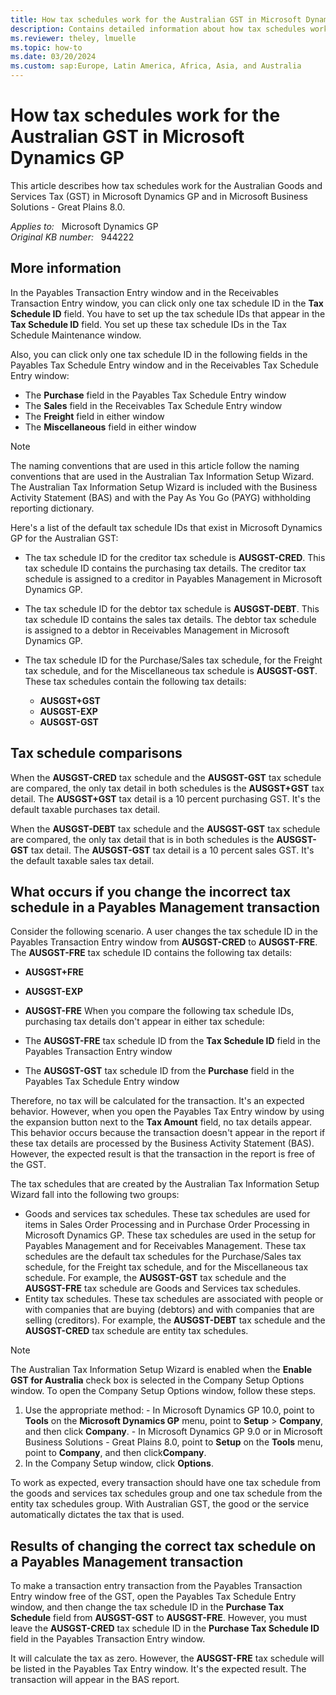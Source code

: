 ```yaml
---
title: How tax schedules work for the Australian GST in Microsoft Dynamics GP
description: Contains detailed information about how tax schedules work for the Australian Goods and Services Tax in Microsoft Dynamics GP.
ms.reviewer: theley, lmuelle
ms.topic: how-to
ms.date: 03/20/2024
ms.custom: sap:Europe, Latin America, Africa, Asia, and Australia
---
```

# How tax schedules work for the Australian GST in Microsoft Dynamics GP

This article describes how tax schedules work for the Australian Goods and Services Tax (GST) in Microsoft Dynamics GP and in Microsoft Business Solutions - Great Plains 8.0.

_Applies to:_ &nbsp; Microsoft Dynamics GP  
_Original KB number:_ &nbsp; 944222

## More information

In the Payables Transaction Entry window and in the Receivables Transaction Entry window, you can click only one tax schedule ID in the **Tax Schedule ID** field. You have to set up the tax schedule IDs that appear in the **Tax Schedule ID** field. You set up these tax schedule IDs in the Tax Schedule Maintenance window.

Also, you can click only one tax schedule ID in the following fields in the Payables Tax Schedule Entry window and in the Receivables Tax Schedule Entry window:

- The **Purchase** field in the Payables Tax Schedule Entry window
- The **Sales** field in the Receivables Tax Schedule Entry window
- The **Freight** field in either window
- The **Miscellaneous** field in either window

> [!NOTE]
> The naming conventions that are used in this article follow the naming conventions that are used in the Australian Tax Information Setup Wizard. The Australian Tax Information Setup Wizard is included with the Business Activity Statement (BAS) and with the Pay As You Go (PAYG) withholding reporting dictionary.

Here's a list of the default tax schedule IDs that exist in Microsoft Dynamics GP for the Australian GST:

- The tax schedule ID for the creditor tax schedule is **AUSGST-CRED**. This tax schedule ID contains the purchasing tax details. The creditor tax schedule is assigned to a creditor in Payables Management in Microsoft Dynamics GP.
- The tax schedule ID for the debtor tax schedule is **AUSGST-DEBT**. This tax schedule ID contains the sales tax details. The debtor tax schedule is assigned to a debtor in Receivables Management in Microsoft Dynamics GP.
- The tax schedule ID for the Purchase/Sales tax schedule, for the Freight tax schedule, and for the Miscellaneous tax schedule is **AUSGST-GST**. These tax schedules contain the following tax details:

  - **AUSGST+GST**  
  - **AUSGST-EXP**  
  - **AUSGST-GST**

## Tax schedule comparisons

When the **AUSGST-CRED** tax schedule and the **AUSGST-GST** tax schedule are compared, the only tax detail in both schedules is the **AUSGST+GST** tax detail. The **AUSGST+GST** tax detail is a 10 percent purchasing GST. It's the default taxable purchases tax detail.

When the **AUSGST-DEBT** tax schedule and the **AUSGST-GST** tax schedule are compared, the only tax detail that is in both schedules is the **AUSGST-GST** tax detail. The **AUSGST-GST** tax detail is a 10 percent sales GST. It's the default taxable sales tax detail.

## What occurs if you change the incorrect tax schedule in a Payables Management transaction

Consider the following scenario. A user changes the tax schedule ID in the Payables Transaction Entry window from **AUSGST-CRED** to **AUSGST-FRE**. The **AUSGST-FRE** tax schedule ID contains the following tax details:

- **AUSGST+FRE**  
- **AUSGST-EXP**  
- **AUSGST-FRE**
When you compare the following tax schedule IDs, purchasing tax details don't appear in either tax schedule:

- The **AUSGST-FRE** tax schedule ID from the **Tax Schedule ID** field in the Payables Transaction Entry window
- The **AUSGST-GST** tax schedule ID from the **Purchase** field in the Payables Tax Schedule Entry window

Therefore, no tax will be calculated for the transaction. It's an expected behavior. However, when you open the Payables Tax Entry window by using the expansion button next to the **Tax Amount** field, no tax details appear. This behavior occurs because the transaction doesn't appear in the report if these tax details are processed by the Business Activity Statement (BAS). However, the expected result is that the transaction in the report is free of the GST.

The tax schedules that are created by the Australian Tax Information Setup Wizard fall into the following two groups:

- Goods and services tax schedules. These tax schedules are used for items in Sales Order Processing and in Purchase Order Processing in Microsoft Dynamics GP. These tax schedules are used in the setup for Payables Management and for Receivables Management. These tax schedules are the default tax schedules for the Purchase/Sales tax schedule, for the Freight tax schedule, and for the Miscellaneous tax schedule.
    For example, the **AUSGST-GST** tax schedule and the **AUSGST-FRE** tax schedule are Goods and Services tax schedules.
- Entity tax schedules. These tax schedules are associated with people or with companies that are buying (debtors) and with companies that are selling (creditors).
    For example, the **AUSGST-DEBT** tax schedule and the **AUSGST-CRED** tax schedule are entity tax schedules.

> [!NOTE]
> The Australian Tax Information Setup Wizard is enabled when the **Enable GST for Australia** check box is selected in the Company Setup Options window. To open the Company Setup Options window, follow these steps.
>
> 1. Use the appropriate method:
    - In Microsoft Dynamics GP 10.0, point to **Tools** on the **Microsoft Dynamics GP** menu, point to **Setup** > **Company**, and then click **Company**.
    - In Microsoft Dynamics GP 9.0 or in Microsoft Business Solutions - Great Plains 8.0, point to **Setup** on the **Tools** menu, point to **Company**, and then click**Company**.
> 2. In the Company Setup window, click **Options**.

To work as expected, every transaction should have one tax schedule from the goods and services tax schedules group and one tax schedule from the entity tax schedules group. With Australian GST, the good or the service automatically dictates the tax that is used.

## Results of changing the correct tax schedule on a Payables Management transaction

To make a transaction entry transaction from the Payables Transaction Entry window free of the GST, open the Payables Tax Schedule Entry window, and then change the tax schedule ID in the **Purchase Tax Schedule** field from **AUSGST-GST** to **AUSGST-FRE**. However, you must leave the **AUSGST-CRED** tax schedule ID in the **Purchase Tax Schedule ID** field in the Payables Transaction Entry window.

It will calculate the tax as zero. However, the **AUSGST-FRE** tax schedule will be listed in the Payables Tax Entry window. It's the expected result. The transaction will appear in the BAS report.
